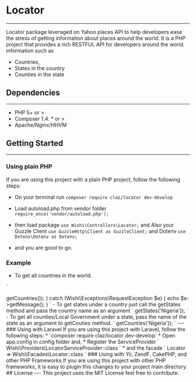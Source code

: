 # Locator
---
Locator package leveraged on Yahoo places API to help developers ease the stress of getting information about places around the world. It is a PHP project that provides a rich RESTFUL API for developers around the world. information such as 
* Countries, 
* States in the country 
* Counties in the state
 
## Dependencies
--- 
* PHP 5+ or >  
* Composer 1.4. * or > 
* Apache/Nginx/HHVM

## Getting Started 
---
### Using plain PHP
If you are using this project with a plain PHP project, follow the following steps:

* On your terminal run `composer require claz/locator dev-develop` 

* Load autoload.php from vendor folder `require_once('vendor/autoload.php');` 

* then load package `use Wishi\Controllers\Locator;`  and Also your Guzzle Client `use GuzzleHttp\Client as GuzzleClient;`
 and Dotenv `use Dotenv\Dotenv as Dotenv;`

* and you are good to go. 

### Example 

- To get all countries in the world.

`
<?php
    require_once('vendor/autoload.php');

    use Dotenv\Dotenv as Dotenv;
    use GuzzleHttp\Client as GuzzleClient;
    use Wishi\Controllers\Locator;

    $client = new GuzzleClient();
    $dotenv = new Dotenv(__DIR__);

    $locator = new Locator($client, $dotenv);

    try {
        print_r($locator->getCountries());
    } catch (Wishi\Exceptions\RequestException $e) {
        echo $e->getMessage();
    }
`

-  To get states under a country just call the getStates method and pass the country name as an argument

`
    <?php
        print_r($locator->getStates('Nigeria'));
`

- To get all counties/Local Government under a state, pass the name of the state as an argument to getCouties method.

`
    <?php
        print_r($locator->getCounties('Nigeria'));
`

--- 
### Using with Laravel 
If you are using this project with Laravel, follow the following steps:

* `composer require claz/locator dev-develop` 

* Open app.config in config folder and,

* Register the ServiceProvider ` Wishi\Providers\LocatorServiceProvider::class `

* and the facade  ` Locator => Wishi\Facades\Locator::class `

### Using with Yii, ZendF, CakePHP, and other PHP Frameworks 
If you are using this project with other PHP frameworks, it is easy to plugin this changes to your project main directory.

## License 
--- 
This project uses the MIT License feel free to contribute.





